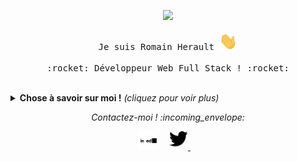 <p align="center">
  <img src="https://media.giphy.com/media/MeJgB3yMMwIaHmKD4z/giphy.gif" width="30%">
  <br><br>
  <samp>
    Je suis Romain Herault <img src="https://github.com/Romaixn/Romaixn/blob/master/assets/img/hi.gif" width="29px">
    <br><br>
    :rocket: Développeur Web Full Stack ! :rocket:
  </samp>
</p>

<br>

<details>
  <summary> <b>Chose à savoir sur moi !</b> <i>(cliquez pour voir plus)</i> </summary>
  
  <br>
  
---
> Retrouvez mon portfolio [ici](https://rherault.fr)

### - A propos...
- J'ai 21ans et je vis en France.
- J'adore apprendre de nouvelles choses.

---
### - Langages et outils...

<p align="center">

  <img src="https://github.com/Romaixn/Romaixn/blob/master/assets/img/symfony.svg" alt="Symfony" style="vertical-align:top; margin:4px; width: 30px">
  <img src="https://github.com/Romaixn/Romaixn/blob/master/assets/img/vue.svg" alt="Vuejs" style="vertical-align:top; margin:4px; width: 30px">
  <img src="https://github.com/Romaixn/Romaixn/blob/master/assets/img/javascript.svg" alt="JavaScript" style="vertical-align:top; margin:4px; width: 30px">
  <img src="https://github.com/Romaixn/Romaixn/blob/master/assets/img/sass.svg" alt="Sass" style="vertical-align:top; margin:4px; width: 30px">
  <img src="https://github.com/Romaixn/Romaixn/blob/master/assets/img/django.svg" alt="Django" style="vertical-align:top; margin:4px; width: 30px">
  <img src="https://github.com/Romaixn/Romaixn/blob/master/assets/img/wordpress.svg" alt="WordPress" style="vertical-align:top; margin:4px; width: 30px">

---

</p>

### - Actuellement en train...

- D'améliorer mes compétences en Vuejs.
- D'apprendre Flutter.

---

</details>

<p align="center"> 
  <i> Contactez-moi ! :incoming_envelope: </i>
</p>

<p align="center">
  <a href="https://www.linkedin.com/in/romain-herault"><img src="https://github.com/Romaixn/Romaixn/blob/master/assets/img/linkedin.svg" width="30px" alt="LinkedIn"></a> &nbsp; &nbsp;
  <a href="https://twitter.com/romaixn"><img src="https://github.com/Romaixn/Romaixn/blob/master/assets/img/twitter.svg" width="30px" alt="Twitter">     </a> &nbsp; &nbsp;
</p>

